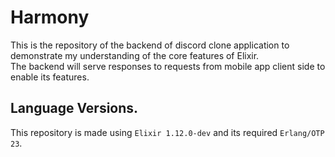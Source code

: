 # Harmony

This is the repository of the backend of discord clone application to demonstrate my understanding of the core features of Elixir.  
The backend will serve responses to requests from mobile app client side to enable its features.

## Language Versions.
This repository is made using `Elixir 1.12.0-dev` and its required `Erlang/OTP 23`.

